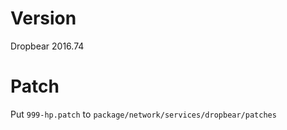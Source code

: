 # Version
Dropbear 2016.74

# Patch
Put `999-hp.patch` to `package/network/services/dropbear/patches`
